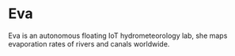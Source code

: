 # Eva
Eva is an autonomous floating IoT hydrometeorology lab, she maps evaporation rates of rivers and canals worldwide.
